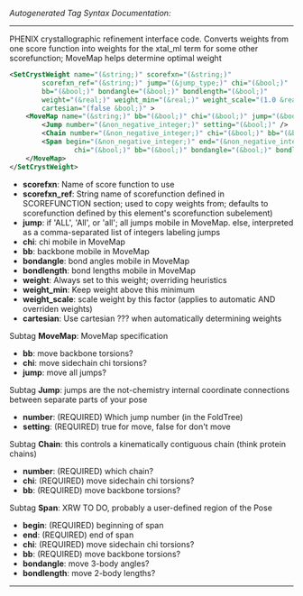 <!-- THIS IS AN AUTOGENERATED FILE: Don't edit it directly, instead change the schema definition in the code itself. -->

_Autogenerated Tag Syntax Documentation:_

---
PHENIX crystallographic refinement interface code. Converts weights from one score function into weights for the xtal_ml term for some other scorefunction; MoveMap helps determine optimal weight

```xml
<SetCrystWeight name="(&string;)" scorefxn="(&string;)"
        scorefxn_ref="(&string;)" jump="(&jump_type;)" chi="(&bool;)"
        bb="(&bool;)" bondangle="(&bool;)" bondlength="(&bool;)"
        weight="(&real;)" weight_min="(&real;)" weight_scale="(1.0 &real;)"
        cartesian="(false &bool;)" >
    <MoveMap name="(&string;)" bb="(&bool;)" chi="(&bool;)" jump="(&bool;)" >
        <Jump number="(&non_negative_integer;)" setting="(&bool;)" />
        <Chain number="(&non_negative_integer;)" chi="(&bool;)" bb="(&bool;)" />
        <Span begin="(&non_negative_integer;)" end="(&non_negative_integer;)"
                chi="(&bool;)" bb="(&bool;)" bondangle="(&bool;)" bondlength="(&bool;)" />
    </MoveMap>
</SetCrystWeight>
```

-   **scorefxn**: Name of score function to use
-   **scorefxn_ref**: String name of scorefunction defined in SCOREFUNCTION section; used to copy weights from; defaults to scorefunction defined by this element's scorefunction subelement)
-   **jump**: if 'ALL', 'All', or 'all'; all jumps mobile in MoveMap.  else, interpreted as a comma-separated list of integers labeling jumps
-   **chi**: chi mobile in MoveMap
-   **bb**: backbone mobile in MoveMap
-   **bondangle**: bond angles mobile in MoveMap
-   **bondlength**: bond lengths mobile in MoveMap
-   **weight**: Always set to this weight; overriding heuristics
-   **weight_min**: Keep weight above this minimum
-   **weight_scale**: scale weight by this factor (applies to automatic AND overriden weights)
-   **cartesian**: Use cartesian ??? when automatically determining weights


Subtag **MoveMap**:   MoveMap specification

-   **bb**: move backbone torsions?
-   **chi**: move sidechain chi torsions?
-   **jump**: move all jumps?


Subtag **Jump**:   jumps are the not-chemistry internal coordinate connections between separate parts of your pose

-   **number**: (REQUIRED) Which jump number (in the FoldTree)
-   **setting**: (REQUIRED) true for move, false for don't move

Subtag **Chain**:   this controls a kinematically contiguous chain (think protein chains)

-   **number**: (REQUIRED) which chain?
-   **chi**: (REQUIRED) move sidechain chi torsions?
-   **bb**: (REQUIRED) move backbone torsions?

Subtag **Span**:   XRW TO DO, probably a user-defined region of the Pose

-   **begin**: (REQUIRED) beginning of span
-   **end**: (REQUIRED) end of span
-   **chi**: (REQUIRED) move sidechain chi torsions?
-   **bb**: (REQUIRED) move backbone torsions?
-   **bondangle**: move 3-body angles?
-   **bondlength**: move 2-body lengths?

---
